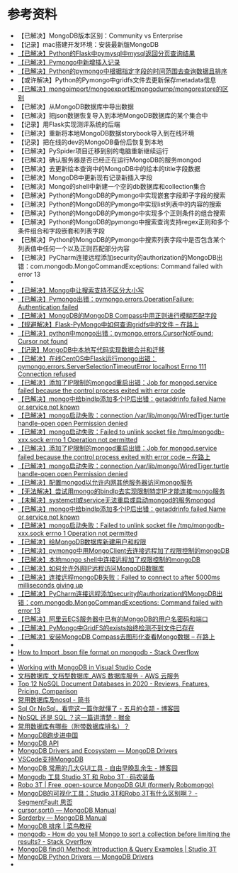 # 参考资料

* 【已解决】MongoDB版本区别：Community vs Enterprise
* 【记录】mac搭建开发环境：安装最新版MongoDB
*  [【已解决】Python的Flask中pymysql中mysql返回分页查询结果](http://www.crifan.com/python_flask_pymysql_mysql_returns_paged_query_results)
*  [【已解决】Pymongo中新增插入记录](http://www.crifan.com/new_insertion_record_in_pymongo)
*  [【已解决】Python的pymongo中根据指定字段的时间范围去查询数据且排序](http://www.crifan.com/python_pymongo_queries_data_based_on_the_time_range_of_the_specified_field_and_sorts)
* 【或许解决】Python的Pymongo中gridfs文件去更新保存metadata信息
* [【已解决】mongoimport/mongoexport和mongodump/mongorestore的区别](http://www.crifan.com/mongoimport_mongoexport_vs_mongodump_mongorestore)
* 【已解决】从MongoDB数据库中导出数据
* 【已解决】把json数据恢复导入到本地MongoDB数据库的某个集合中
* 【记录】用Flask实现测评系统的后端
* 【已解决】重新将本地MongoDB数据storybook导入到在线环境
* 【记录】把在线的dev的MongoDB备份后恢复到本地
* 【已解决】PySpider项目迁移到别的电脑重新继续运行
* 【已解决】确认服务器是否已经正在运行MongoDB的服务mongod
* 【已解决】去更新绘本查询中的MongoDB中的绘本的title字段数据
* 【已解决】MongoDB中更新现有记录新插入字段
* 【已解决】Mongo的shell中新建一个空的db数据库和collection集合
* 【已解决】Python的MongoDB的Pymongo中实现嵌套字段即子字段的搜索
* 【已解决】Python的MongoDB的Pymongo中实现list列表中的内容的搜索
* 【已解决】Python的MongoDB的Pymongo中实现多个正则条件的组合搜索
* 【已解决】Python的MongoDB的pymongo中搜索查询支持regex正则和多个条件组合和字段嵌套和列表字段
* 【已解决】Python的MongoDB的Pymongo中搜索列表字段中是否包含某个列表值中任何一个以及正则匹配部分内容
* 【已解决】PyCharm连接远程添加security的authorization的MongoDB出错：com.mongodb.MongoCommandExceptions: Command failed with error 13
* 
* [【已解决】Mongo中让搜索支持不区分大小写](http://www.crifan.com/mongodb_search_support_case_insensitive)
* [【已解决】Pymongo出错：pymongo.errors.OperationFailure: Authentication failed](https://www.crifan.com/pymongo_errors_operationfailure_authentication_failed)
* [【已解决】MongoDB的MongoDB Compass中用正则进行模糊匹配字段](https://www.crifan.com/mongodb_compass_use_regex_to_approximate_match/)
* [【规避解决】Flask-PyMongo中如何查询gridfs中的文件 – 在路上](https://www.crifan.com/flask_pymongo_query_gridfs_file/)
* [【已解决】python中mongo出错：pymongo.errors.CursorNotFound: Cursor not found](https://www.crifan.com/python_mongodb_pymongo_errors_cursornotfound_cursor_not_found)
* [【记录】MongoDB中本地写代码实现数据合并和迁移](https://www.crifan.com/mongodb_local_write_code_to_merge_data_and_transfer)
* [【已解决】在线CentOS中Flask运行mongo出错：pymongo.errors.ServerSelectionTimeoutError localhost Errno 111 Connection refused](https://www.crifan.com/centos_flask_mongodb_pymongo_errors_serverselectiontimeouterror_localhost_errno_111_connection_refused/)
* [【已解决】添加了IP限制的mongod重启出错：Job for mongod.service failed because the control process exited with error code](http://www.crifan.com/mongodb_add_multiple_ip_restriction_restart_mongod_fail_job_for_mongod_service_failed)
* [【已解决】mongo中给bindIp添加多个IP后出错：getaddrinfo failed Name or service not known](https://www.crifan.com/mongodb_bindip_multiple_error_getaddrinfo_failed_name_or_service_not_known)
* [【已解决】mongo启动失败：connection /var/lib/mongo/WiredTiger.turtle handle-open open Permission denied](https://www.crifan.com/mongodb_start_fail_connection_var_lib_mongo_wiredtiger_turtile_handle_open_open_permission_deined)
* [【已解决】mongo启动失败：Failed to unlink socket file /tmp/mongodb-xxx.sock errno 1 Operation not permitted](https://www.crifan.com/mongodb_boot_failed_to_unlink_socket_file_tmp_mongodb_sock_errno_1_operation_not_permitted)
* [【已解决】添加了IP限制的mongod重启出错：Job for mongod.service failed because the control process exited with error code – 在路上](https://www.crifan.com/mongodb_add_multiple_ip_restriction_restart_mongod_fail_job_for_mongod_service_failed/)
* [【已解决】mongo启动失败：connection /var/lib/mongo/WiredTiger.turtle handle-open open Permission denied](http://www.crifan.com/mongodb_start_fail_connection_var_lib_mongo_wiredtiger_turtile_handle_open_open_permission_deined)
* [【已解决】配置mongod以允许内网其他服务器访问mongo服务](http://www.crifan.com/config_mongod_allow_internal_network_other_server_access_mongo_service)
* [【无法解决】尝试用mongo的bindIp去实现限制特定IP才能连接mongo服务](http://www.crifan.com/try_mongodb_bindip_restricted_ip_connect_mongo_service)
* [【未解决】systemctl或service无法重启或启动mongod的服务mongod](http://www.crifan.com/systemctl_or_service_cannot_restart_mongodb_service_mongod)
* [【已解决】mongo中给bindIp添加多个IP后出错：getaddrinfo failed Name or service not known](http://www.crifan.com/mongodb_bindip_multiple_error_getaddrinfo_failed_name_or_service_not_known)
* [【已解决】mongo启动失败：Failed to unlink socket file /tmp/mongodb-xxx.sock errno 1 Operation not permitted](http://www.crifan.com/mongodb_boot_failed_to_unlink_socket_file_tmp_mongodb_sock_errno_1_operation_not_permitted)
* [【已解决】给MongoDB数据库新建用户和权限](http://www.crifan.com/mongodb_database_create_new_user_and_roles_authority)
* [【已解决】pymongo中用MongoClient去连接远程加了权限控制的mongoDB](http://www.crifan.com/pymongo_use_mongoclient_connect_remote_added_authorization_mongodb)
* [【已解决】本地mongo shell中连接远程加了权限控制的mongoDB](http://www.crifan.com/local_mongodb_shell_connect_remote_added_authority_mongodb)
* [【已解决】如何允许外网IP远程访问MongoDB数据库](http://www.crifan.com/how_set_allow_external_ip_access_mongodb_database_for_aliyun)
* [【已解决】连接远程mongoDB失败：Failed to connect to after 5000ms milliseconds giving up](http://www.crifan.com/connect_remote_mongodb_failed_to_connect_to_after_5000ms_milliseconds_giving_up)
* [【已解决】PyCharm连接远程添加security的authorization的MongoDB出错：com.mongodb.MongoCommandExceptions: Command failed with error 13](http://www.crifan.com/pycharm_connect_remote_security_authorization_mongodb_error_com_mongodb_mongocommandexceptions_command_failed_with_error_13)
* [【已解决】阿里云ECS服务器中已有的MongoDB的用户名密码和端口](http://www.crifan.com/aliyun_ecs_server_existed_mongodb_username_password_port)
* [【已解决】PyMongo中GridFS的exists始终检测不到文件已存在](http://www.crifan.com/pymongo_use_gridfs_exists_check_always_can_not_file_already_existed)
* [【已解决】安装MongoDB Compass去图形化查看Mongo数据 – 在路上](https://www.crifan.com/install_mongodb_compass_graphic_show_data/)
* 
* [How to Import .bson file format on mongodb - Stack Overflow](https://stackoverflow.com/questions/6770498/how-to-import-bson-file-format-on-mongodb)
* 
* [Working with MongoDB in Visual Studio Code](https://code.visualstudio.com/docs/azure/mongodb)
* [文档数据库_文档型数据库_AWS 数据库服务 - AWS 云服务](https://aws.amazon.com/cn/nosql/document/)
* [Top 12 NoSQL Document Databases in 2020 - Reviews, Features, Pricing, Comparison](https://www.predictiveanalyticstoday.com/top-nosql-document-databases/)
* [常用数据库及nosql - 简书](https://www.jianshu.com/p/e67dc5014bd4)
* [Sql Or NoSql，看完这一篇你就懂了 - 五月的仓颉 - 博客园](https://www.cnblogs.com/xrq730/p/11039384.html)
* [NoSQL 还是 SQL ？这一篇讲清楚 - 掘金](https://juejin.im/post/5b6d62ddf265da0f491bd200)
* [常用数据库有哪些（附带数据库排名）？](http://c.biancheng.net/view/3856.html)
* [MongoDB跑步进中国](https://www.sohu.com/a/110152758_109973)
* [MongoDB API](https://api.mongodb.com)
* [MongoDB Drivers and Ecosystem — MongoDB Drivers](https://docs.mongodb.com/drivers/)
* [VSCode支持MongoDB](https://code.visualstudio.com/docs/azure/mongodb)
* [MongoDB 常用的几大GUI工具 - 自由早晚乱余生 - 博客园](https://www.cnblogs.com/operationhome/p/10709879.html)
* [Mongodb 工具 Studio 3T 和 Robo 3T · 码农装备](http://cyber-life.cn/2018/07/23/mongodb-studio3t/)
* [Robo 3T | Free, open-source MongoDB GUI (formerly Robomongo)](https://robomongo.org)
* [MongoDB的可视化工具：Studio 3T和Robo 3T有什么区别啊？ - SegmentFault 思否](https://segmentfault.com/q/1010000019751029)
* [cursor.sort() — MongoDB Manual](https://docs.mongodb.com/manual/reference/method/cursor.sort/#cursor.sort)
* [$orderby — MongoDB Manual](https://docs.mongodb.com/manual/reference/operator/meta/orderby/)
* [MongoDB 排序 | 菜鸟教程](https://www.runoob.com/mongodb/mongodb-sort.html)
* [mongodb - How do you tell Mongo to sort a collection before limiting the results? - Stack Overflow](https://stackoverflow.com/questions/17509025/how-do-you-tell-mongo-to-sort-a-collection-before-limiting-the-results)
* [MongoDB find() Method: Introduction & Query Examples | Studio 3T](https://studio3t.com/knowledge-base/articles/mongodb-find-method/)
* [MongoDB Python Drivers — MongoDB Drivers](https://docs.mongodb.com/drivers/python)
* 
